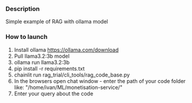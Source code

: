 ### Description

Simple example of RAG with ollama model

### How to launch
1. Install ollama
https://ollama.com/download
2. Pull llama3.2:3b model
3. ollama run llama3.2:3b
4. pip install -r requirements.txt 
5. chainlit run rag_trial/cli_tools/rag_code_base.py
6. In the browsers open chat window - enter the path of your code folder like:
"/home/ivan/ML/monetisation-service/"
7. Enter your query about the code